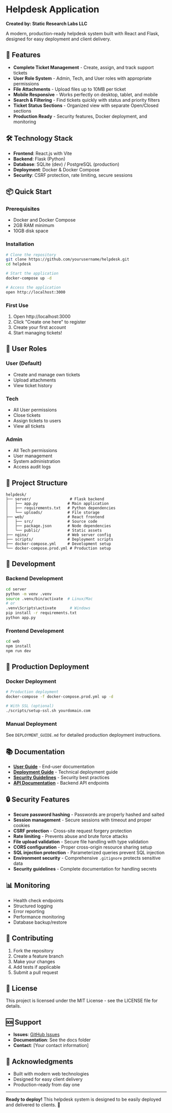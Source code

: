 # Helpdesk Application

**Created by: Static Research Labs LLC**

A modern, production-ready helpdesk system built with React and Flask, designed for easy deployment and client delivery.

## 🚀 Features

- **Complete Ticket Management** - Create, assign, and track support tickets
- **User Role System** - Admin, Tech, and User roles with appropriate permissions
- **File Attachments** - Upload files up to 10MB per ticket
- **Mobile Responsive** - Works perfectly on desktop, tablet, and mobile
- **Search & Filtering** - Find tickets quickly with status and priority filters
- **Ticket Status Sections** - Organized view with separate Open/Closed sections
- **Production Ready** - Security features, Docker deployment, and monitoring

## 🛠️ Technology Stack

- **Frontend**: React.js with Vite
- **Backend**: Flask (Python)
- **Database**: SQLite (dev) / PostgreSQL (production)
- **Deployment**: Docker & Docker Compose
- **Security**: CSRF protection, rate limiting, secure sessions

## 📦 Quick Start

### Prerequisites
- Docker and Docker Compose
- 2GB RAM minimum
- 10GB disk space

### Installation
```bash
# Clone the repository
git clone https://github.com/yourusername/helpdesk.git
cd helpdesk

# Start the application
docker-compose up -d

# Access the application
open http://localhost:3000
```

### First Use
1. Open http://localhost:3000
2. Click "Create one here" to register
3. Create your first account
4. Start managing tickets!

## 🎯 User Roles

### **User** (Default)
- Create and manage own tickets
- Upload attachments
- View ticket history

### **Tech**
- All User permissions
- Close tickets
- Assign tickets to users
- View all tickets

### **Admin**
- All Tech permissions
- User management
- System administration
- Access audit logs

## 📁 Project Structure

```
helpdesk/
├── server/                 # Flask backend
│   ├── app.py             # Main application
│   ├── requirements.txt   # Python dependencies
│   └── uploads/           # File storage
├── web/                   # React frontend
│   ├── src/               # Source code
│   ├── package.json       # Node dependencies
│   └── public/            # Static assets
├── nginx/                 # Web server config
├── scripts/               # Deployment scripts
├── docker-compose.yml     # Development setup
└── docker-compose.prod.yml # Production setup
```

## 🔧 Development

### Backend Development
```bash
cd server
python -m venv .venv
source .venv/bin/activate  # Linux/Mac
# or
.venv\Scripts\activate      # Windows
pip install -r requirements.txt
python app.py
```

### Frontend Development
```bash
cd web
npm install
npm run dev
```

## 🚀 Production Deployment

### Docker Deployment
```bash
# Production deployment
docker-compose -f docker-compose.prod.yml up -d

# With SSL (optional)
./scripts/setup-ssl.sh yourdomain.com
```

### Manual Deployment
See `DEPLOYMENT_GUIDE.md` for detailed production deployment instructions.

## 📚 Documentation

- **[User Guide](CLIENT_GUIDE.md)** - End-user documentation
- **[Deployment Guide](DEPLOYMENT_GUIDE.md)** - Technical deployment guide
- **[Security Guidelines](SECURITY_GUIDELINES.md)** - Security best practices
- **[API Documentation](server/app.py)** - Backend API endpoints

## 🔒 Security Features

- **Secure password hashing** - Passwords are properly hashed and salted
- **Session management** - Secure sessions with timeout and proper cookies
- **CSRF protection** - Cross-site request forgery protection
- **Rate limiting** - Prevents abuse and brute force attacks
- **File upload validation** - Secure file handling with type validation
- **CORS configuration** - Proper cross-origin resource sharing setup
- **SQL injection protection** - Parameterized queries prevent SQL injection
- **Environment security** - Comprehensive `.gitignore` protects sensitive data
- **Security guidelines** - Complete documentation for handling secrets

## 📊 Monitoring

- Health check endpoints
- Structured logging
- Error reporting
- Performance monitoring
- Database backup/restore

## 🤝 Contributing

1. Fork the repository
2. Create a feature branch
3. Make your changes
4. Add tests if applicable
5. Submit a pull request

## 📄 License

This project is licensed under the MIT License - see the LICENSE file for details.

## 🆘 Support

- **Issues**: [GitHub Issues](https://github.com/yourusername/helpdesk/issues)
- **Documentation**: See the docs folder
- **Contact**: [Your contact information]

## 🎉 Acknowledgments

- Built with modern web technologies
- Designed for easy client delivery
- Production-ready from day one

---

**Ready to deploy!** This helpdesk system is designed to be easily deployed and delivered to clients. 🚀